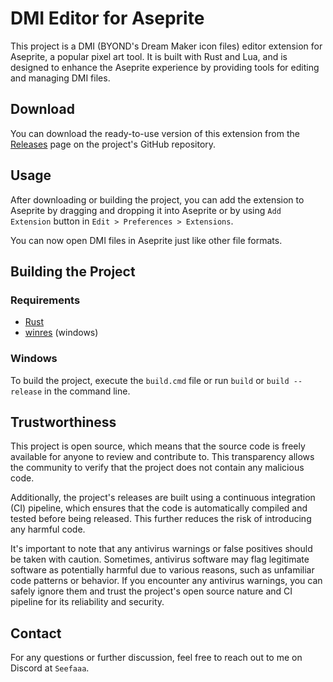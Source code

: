 # DMI Editor for Aseprite

This project is a DMI (BYOND's Dream Maker icon files) editor extension for Aseprite, a popular pixel art tool. It is built with Rust and Lua, and is designed to enhance the Aseprite experience by providing tools for editing and managing DMI files.

## Download

You can download the ready-to-use version of this extension from the [Releases](https://github.com/Seefaaa/aseprite-dmi/releases) page on the project's GitHub repository.

## Usage

After downloading or building the project, you can add the extension to Aseprite by dragging and dropping it into Aseprite or by using `Add Extension` button in `Edit > Preferences > Extensions`.

You can now open DMI files in Aseprite just like other file formats.

## Building the Project

### Requirements

- [Rust](https://www.rust-lang.org/)
- [winres](https://crates.io/crates/winres) (windows)

### Windows

To build the project, execute the `build.cmd` file or run `build` or `build --release` in the command line.

## Trustworthiness

This project is open source, which means that the source code is freely available for anyone to review and contribute to. This transparency allows the community to verify that the project does not contain any malicious code.

Additionally, the project's releases are built using a continuous integration (CI) pipeline, which ensures that the code is automatically compiled and tested before being released. This further reduces the risk of introducing any harmful code.

It's important to note that any antivirus warnings or false positives should be taken with caution. Sometimes, antivirus software may flag legitimate software as potentially harmful due to various reasons, such as unfamiliar code patterns or behavior. If you encounter any antivirus warnings, you can safely ignore them and trust the project's open source nature and CI pipeline for its reliability and security.

## Contact

For any questions or further discussion, feel free to reach out to me on Discord at `Seefaaa`.

